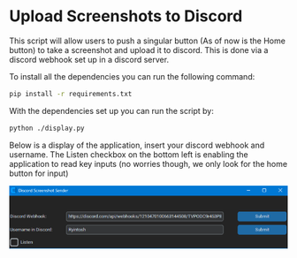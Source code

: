 # Upload Screenshots to Discord

This script will allow users to push a singular button (As of now is the Home button) to take a screenshot and upload it to discord. This is done via a discord webhook set up in a discord server.


To install all the dependencies you can run the following command:
```bash
pip install -r requirements.txt
```
With the dependencies set up you can run the script by:
```bash
python ./display.py
```

Below is a display of the application, insert your discord webhook and username. The Listen checkbox on the bottom left is enabling the application to read key inputs (no worries though, we only look for the home button for input)

![test image](github_images/application_screenshot.png)

